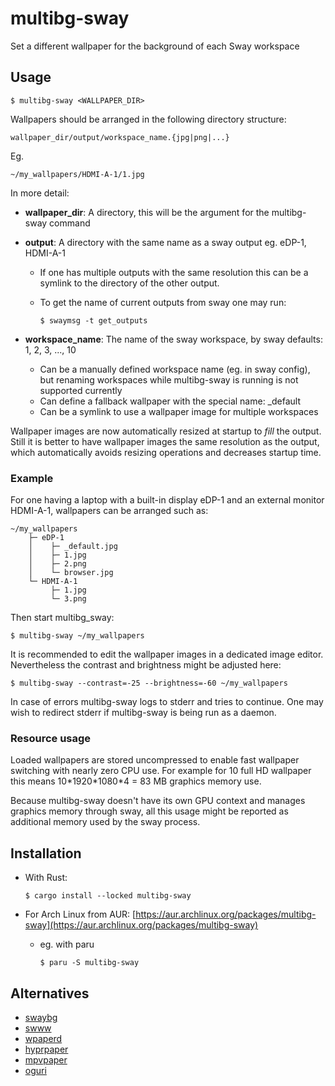 # multibg-sway

Set a different wallpaper for the background of each Sway workspace

## Usage

    $ multibg-sway <WALLPAPER_DIR>

Wallpapers should be arranged in the following directory structure:

    wallpaper_dir/output/workspace_name.{jpg|png|...}

Eg.

    ~/my_wallpapers/HDMI-A-1/1.jpg

In more detail:

- **wallpaper_dir**: A directory, this will be the argument for the multibg-sway command

- **output**: A directory with the same name as a sway output eg. eDP-1, HDMI-A-1
  - If one has multiple outputs with the same resolution this can be a symlink to the directory of the other output. 
  - To get the name of current outputs from sway one may run:

        $ swaymsg -t get_outputs

- **workspace_name**: The name of the sway workspace, by sway defaults: 1, 2, 3, ..., 10
  - Can be a manually defined workspace name (eg. in sway config), but renaming workspaces while multibg-sway is running is not supported currently
  - Can define a fallback wallpaper with the special name: _default
  - Can be a symlink to use a wallpaper image for multiple workspaces

Wallpaper images are now automatically resized at startup to _fill_ the output. Still it is better to have wallpaper images the same resolution as the output, which automatically avoids resizing operations and decreases startup time.

### Example

For one having a laptop with a built-in display eDP-1 and an external monitor HDMI-A-1, wallpapers can be arranged such as:

    ~/my_wallpapers
        ├─ eDP-1
        │    ├─ _default.jpg
        │    ├─ 1.jpg
        │    ├─ 2.png
        │    └─ browser.jpg
        └─ HDMI-A-1
             ├─ 1.jpg
             └─ 3.png

Then start multibg_sway:

    $ multibg-sway ~/my_wallpapers

It is recommended to edit the wallpaper images in a dedicated image editor. Nevertheless the contrast and brightness might be adjusted here:

    $ multibg-sway --contrast=-25 --brightness=-60 ~/my_wallpapers

In case of errors multibg-sway logs to stderr and tries to continue. One may wish to redirect stderr if multibg-sway is being run as a daemon.

### Resource usage

Loaded wallpapers are stored uncompressed to enable fast wallpaper switching with nearly zero CPU use. For example for 10 full HD wallpaper this means 10\*1920\*1080\*4 = 83 MB graphics memory use.

Because multibg-sway doesn't have its own GPU context and manages graphics memory through sway, all this usage might be reported as additional memory used by the sway process.

## Installation

- With Rust:

      $ cargo install --locked multibg-sway
      
- For Arch Linux from AUR: [https://aur.archlinux.org/packages/multibg-sway](https://aur.archlinux.org/packages/multibg-sway)
  - eg. with paru

        $ paru -S multibg-sway

## Alternatives

- [swaybg](https://github.com/swaywm/swaybg)
- [swww](https://github.com/Horus645/swww)
- [wpaperd](https://github.com/danyspin97/wpaperd)
- [hyprpaper](https://github.com/hyprwm/hyprpaper)
- [mpvpaper](https://github.com/GhostNaN/mpvpaper)
- [oguri](https://github.com/vilhalmer/oguri)
